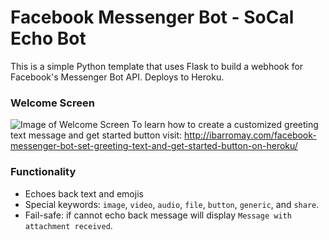# Facebook Messenger Bot - SoCal Echo Bot
This is a simple Python template that uses Flask to build a webhook for Facebook's Messenger Bot API.
Deploys to Heroku. 

### Welcome Screen

![Image of Welcome Screen](http://ibarromay.com/assets/images/SoCalEchoBot.PNG)
To learn how to create a customized greeting text message and get started button visit: http://ibarromay.com/facebook-messenger-bot-set-greeting-text-and-get-started-button-on-heroku/

### Functionality

- Echoes back text and emojis
- Special keywords: `image`, `video`, `audio`, `file`, `button`, `generic`, and `share`.
- Fail-safe: if cannot echo back message will display `Message with attachment received`.
